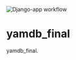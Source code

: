 ![Django-app workflow](https://github.com/TheUncannyMrBean/yamdb_final/actions/workflows/main.yml/badge.svg)



# yamdb_final
yamdb_final.
